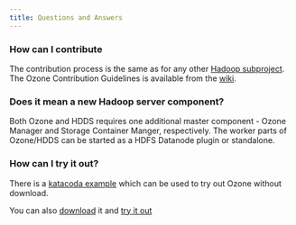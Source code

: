 ```yaml
---
title: Questions and Answers
---
```


### How can I contribute

The contribution process is the same as for any other [Hadoop subproject][1]. The Ozone Contribution Guidelines is available from the [wiki][2].

### Does it mean a new Hadoop server component?

Both Ozone and HDDS requires one additional master component - Ozone Manager and Storage Container Manger, respectively. 
The worker parts of Ozone/HDDS can be started as a HDFS Datanode plugin or standalone.

### How can I try it out?
There is a [katacoda example][3] which can be used to try out Ozone without download.

You can also [download](/ozone/downloads/) it and [try it out](/ozone/docs/0.2.1-alpha/runningviadocker.html)

[1]: https://wiki.apache.org/hadoop/HowToContribute
[2]: https://cwiki.apache.org/confluence/display/HADOOP/Ozone+Contributor+Guide
[3]: https://www.katacoda.com/elek/scenarios/ozone101
